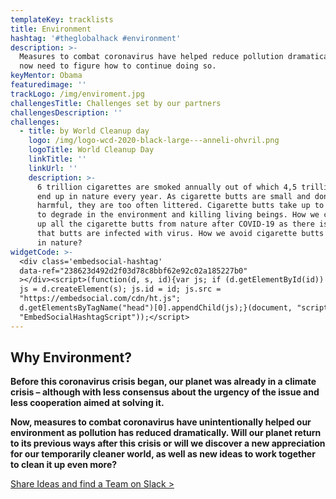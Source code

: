```yaml
---
templateKey: tracklists
title: Environment
hashtag: '#theglobalhack #environment'
description: >-
  Measures to combat coronavirus have helped reduce pollution dramatically. We
  now need to figure how to continue doing so.
keyMentor: Obama
featuredimage: ''
trackLogo: /img/enviroment.jpg
challengesTitle: Challenges set by our partners
challengesDescription: ''
challenges:
  - title: by World Cleanup day
    logo: /img/logo-wcd-2020-black-large---anneli-ohvril.png
    logoTitle: World Cleanup Day
    linkTitle: ''
    linkUrl: ''
    description: >-
      6 trillion cigarettes are smoked annually out of which 4,5 trillion butts
      end up in nature every year. As cigarette butts are small and don't seem
      harmful, they are too often littered. Cigarette butts take up to 15 years
      to degrade in the environment and killing living beings. How we can clean
      up all the cigarette butts from nature after COVID-19 as there is a threat
      that butts are infected with virus. How we avoid cigarette butts to end up
      in nature?
widgetCode: >-
  <div class='embedsocial-hashtag'
  data-ref="238623d492d2f03d78c8bbf62e92c02a185227b0"
  ></div><script>(function(d, s, id){var js; if (d.getElementById(id)) {return;}
  js = d.createElement(s); js.id = id; js.src =
  "https://embedsocial.com/cdn/ht.js";
  d.getElementsByTagName("head")[0].appendChild(js);}(document, "script",
  "EmbedSocialHashtagScript"));</script>
---
```


## **Why Environment?**

**Before this coronavirus crisis began, our planet was already in a climate crisis – although with less consensus about the urgency of the issue and less cooperation aimed at solving it.**

**Now, measures to combat coronavirus have unintentionally helped our environment as pollution has reduced dramatically. Will our planet return to its previous ways after this crisis or will we discover a new appreciation for our temporarily cleaner world, as well as new ideas to work together to clean it up even more?**

[Share Ideas and find a Team on Slack >](http://theglobalhack.com/slack)
